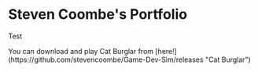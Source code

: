 <h1> Steven Coombe's Portfolio </h1>
<p> Test </p>
You can download and play Cat Burglar from [here!](https://github.com/stevencoombe/Game-Dev-Sim/releases "Cat Burglar")

